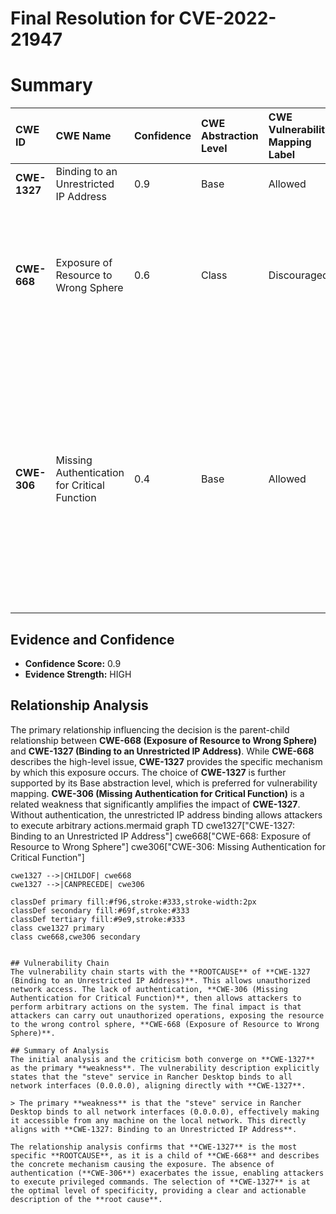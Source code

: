 # Final Resolution for CVE-2022-21947

# Summary
| CWE ID    | CWE Name                                                                      | Confidence | CWE Abstraction Level | CWE Vulnerability Mapping Label | CWE-Vulnerability Mapping Notes                                                                                                                                                               |
| :-------- | :---------------------------------------------------------------------------- | :--------- | :-------------------- | :------------------------------ | :--------------------------------------------------------------------------------------------------------------------------------------------------------------------------------------------- |
| **CWE-1327**  | Binding to an Unrestricted IP Address                                         | 0.9        | Base                  | Allowed                         | Primary **CWE**                                                                                                                                                                                     |
| **CWE-668**   | Exposure of Resource to Wrong Sphere                                          | 0.6        | Class                 | Discouraged                     | Secondary Candidate: High-level parent of **CWE-1327**; exposure occurs *because of* the unrestricted IP binding.                                                                                |
| **CWE-306**   | Missing Authentication for Critical Function                                  | 0.4        | Base                  | Allowed                         | Secondary Candidate: Contributes significantly to the impact; without authentication, an attacker on the local network can execute arbitrary actions. If authentication were implemented, the attacker's access would be significantly reduced. |

## Evidence and Confidence

*   **Confidence Score:** 0.9
*   **Evidence Strength:** HIGH

## Relationship Analysis
The primary relationship influencing the decision is the parent-child relationship between **CWE-668 (Exposure of Resource to Wrong Sphere)** and **CWE-1327 (Binding to an Unrestricted IP Address)**. While **CWE-668** describes the high-level issue, **CWE-1327** provides the specific mechanism by which this exposure occurs. The choice of **CWE-1327** is further supported by its Base abstraction level, which is preferred for vulnerability mapping. **CWE-306 (Missing Authentication for Critical Function)** is a related weakness that significantly amplifies the impact of **CWE-1327**. Without authentication, the unrestricted IP address binding allows attackers to execute arbitrary actions.mermaid
graph TD
    cwe1327["CWE-1327: Binding to an Unrestricted IP Address"]
    cwe668["CWE-668: Exposure of Resource to Wrong Sphere"]
    cwe306["CWE-306: Missing Authentication for Critical Function"]
    
    cwe1327 -->|CHILDOF| cwe668
    cwe1327 -->|CANPRECEDE| cwe306
    
    classDef primary fill:#f96,stroke:#333,stroke-width:2px
    classDef secondary fill:#69f,stroke:#333
    classDef tertiary fill:#9e9,stroke:#333
    class cwe1327 primary
    class cwe668,cwe306 secondary
```

## Vulnerability Chain
The vulnerability chain starts with the **ROOTCAUSE** of **CWE-1327 (Binding to an Unrestricted IP Address)**. This allows unauthorized network access. The lack of authentication, **CWE-306 (Missing Authentication for Critical Function)**, then allows attackers to perform arbitrary actions on the system. The final impact is that attackers can carry out unauthorized operations, exposing the resource to the wrong control sphere, **CWE-668 (Exposure of Resource to Wrong Sphere)**.

## Summary of Analysis
The initial analysis and the criticism both converge on **CWE-1327** as the primary **weakness**. The vulnerability description explicitly states that the "steve" service in Rancher Desktop binds to all network interfaces (0.0.0.0), aligning directly with **CWE-1327**.

> The primary **weakness** is that the "steve" service in Rancher Desktop binds to all network interfaces (0.0.0.0), effectively making it accessible from any machine on the local network. This directly aligns with **CWE-1327: Binding to an Unrestricted IP Address**.

The relationship analysis confirms that **CWE-1327** is the most specific **ROOTCAUSE**, as it is a child of **CWE-668** and describes the concrete mechanism causing the exposure. The absence of authentication (**CWE-306**) exacerbates the issue, enabling attackers to execute privileged commands. The selection of **CWE-1327** is at the optimal level of specificity, providing a clear and actionable description of the **root cause**.
```